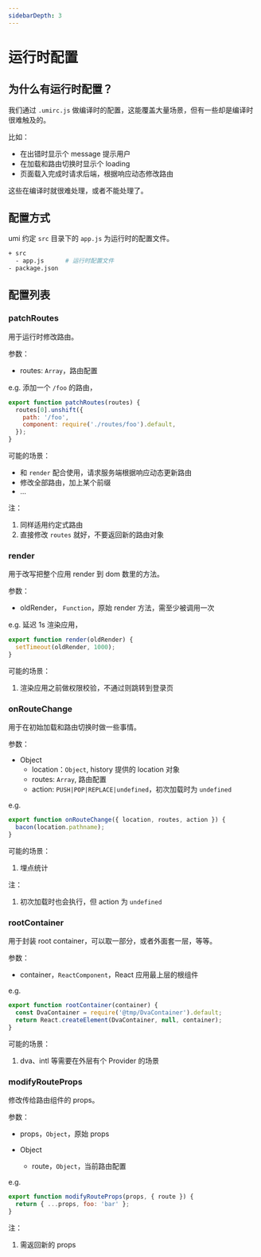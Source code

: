 ```yaml
---
sidebarDepth: 3
---
```


# 运行时配置

## 为什么有运行时配置？

我们通过 `.umirc.js` 做编译时的配置，这能覆盖大量场景，但有一些却是编译时很难触及的。

比如：

* 在出错时显示个 message 提示用户
* 在加载和路由切换时显示个 loading
* 页面载入完成时请求后端，根据响应动态修改路由

这些在编译时就很难处理，或者不能处理了。

## 配置方式

umi 约定 `src` 目录下的 `app.js` 为运行时的配置文件。

```bash
+ src
  - app.js      # 运行时配置文件
- package.json
```

## 配置列表

### patchRoutes

用于运行时修改路由。

参数：

* routes: `Array`，路由配置

e.g. 添加一个 `/foo` 的路由，

```js
export function patchRoutes(routes) {
  routes[0].unshift({
    path: '/foo',
    component: require('./routes/foo').default,
  });
}
```

可能的场景：

* 和 `render` 配合使用，请求服务端根据响应动态更新路由
* 修改全部路由，加上某个前缀
* ...

注：

1. 同样适用约定式路由
2. 直接修改 `routes` 就好，不要返回新的路由对象

### render

用于改写把整个应用 render 到 dom 数里的方法。

参数：

* oldRender， `Function`，原始 render 方法，需至少被调用一次

e.g. 延迟 1s 渲染应用，

```js
export function render(oldRender) {
  setTimeout(oldRender, 1000);
}
```

可能的场景：

1. 渲染应用之前做权限校验，不通过则跳转到登录页

### onRouteChange

用于在初始加载和路由切换时做一些事情。

参数：

* Object
  * location：`Object`, history 提供的 location 对象
  * routes: `Array`, 路由配置
  * action: `PUSH|POP|REPLACE|undefined`，初次加载时为 `undefined`

e.g.

```js
export function onRouteChange({ location, routes, action }) {
  bacon(location.pathname);
}
```

可能的场景：

1. 埋点统计

注：

1. 初次加载时也会执行，但 action 为 `undefined`

### rootContainer

用于封装 root container，可以取一部分，或者外面套一层，等等。

参数：

* container，`ReactComponent`，React 应用最上层的根组件

e.g.

```javascript
export function rootContainer(container) {
  const DvaContainer = require('@tmp/DvaContainer').default;
  return React.createElement(DvaContainer, null, container);
}
```

可能的场景：

1. dva、intl 等需要在外层有个 Provider 的场景

### modifyRouteProps

修改传给路由组件的 props。

参数：

* props，`Object`，原始 props

* Object
  * route，`Object`，当前路由配置

e.g.

```js
export function modifyRouteProps(props, { route }) {
  return { ...props, foo: 'bar' };
}
```

注：

1. 需返回新的 props

